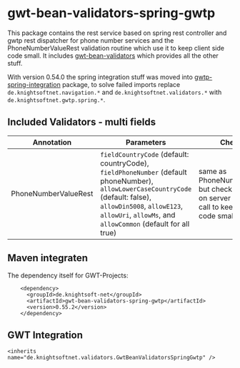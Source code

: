 gwt-bean-validators-spring-gwtp
==================================

This package contains the rest service based on spring rest controller and gwtp rest dispatcher for phone number services and the PhoneNumberValueRest validation routine which use it to keep client side code small. It includes [gwt-bean-validators](https://github.com/ManfredTremmel/gwt-bean-validators/gwt-bean-validators) which provides all the other stuff.

With version 0.54.0 the spring integration stuff was moved into [gwtp-spring-integration](https://github.com/ManfredTremmel/gwt-bean-validators/gwtp-spring-integration) package, to solve failed imports replace `de.knightsoftnet.navigation.*` and `de.knightsoftnet.validators.*` with `de.knightsoftnet.gwtp.spring.*`.

Included Validators - multi fields
----------------------------------

|Annotation | Parameters | Checks
|------|----------|----------
|PhoneNumberValueRest | `fieldCountryCode` (default: countryCode), `fieldPhoneNumber` (default phoneNumber), `allowLowerCaseCountryCode` (default: false), `allowDin5008`, `allowE123`, `allowUri`, `allowMs`, and `allowCommon` (default for all true) | same as PhoneNumberValue, but check is done on server using rest call to keep client code small



Maven integraten
----------------

The dependency itself for GWT-Projects:

```
    <dependency>
      <groupId>de.knightsoft-net</groupId>
      <artifactId>gwt-bean-validators-spring-gwtp</artifactId>
      <version>0.55.2</version>
    </dependency>
```

GWT Integration
---------------

```
<inherits name="de.knightsoftnet.validators.GwtBeanValidatorsSpringGwtp" />
```
